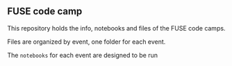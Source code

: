 FUSE code camp
--------------

This repository holds the info, notebooks and files of the FUSE code camps.

Files are organized by event, one folder for each event.

The `notebooks` for each event are designed to be run 